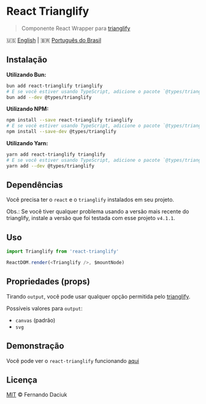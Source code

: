 # React Trianglify

> Componente React Wrapper para [trianglify][trianglify-url]

:us: [English][en-docs] | :brazil: [Português do Brasil][pt-br-docs]

## Instalação

**Utilizando Bun:**

```sh
bun add react-trianglify trianglify
# E se você estiver usando TypeScript, adicione o pacote `@types/trianglify` como `devDependency`:
bun add --dev @types/trianglify
```

**Utilizando NPM:**

```sh
npm install --save react-trianglify trianglify
# E se você estiver usando TypeScript, adicione o pacote `@types/trianglify` como `devDependency`:
npm install --save-dev @types/trianglify
```

**Utilizando Yarn:**

```sh
yarn add react-trianglify trianglify
# E se você estiver usando TypeScript, adicione o pacote `@types/trianglify` como `devDependency`:
yarn add --dev @types/trianglify
```

## Dependências

Você precisa ter o `react` e o `trianglify` instalados em seu projeto.

Obs.: Se você tiver qualquer problema usando a versão mais recente do trianglify,
instale a versão que foi testada com esse projeto `v4.1.1`.

## Uso

```js
import Trianglify from 'react-trianglify'

ReactDOM.render(<Trianglify />, $mountNode)
```

## Propriedades (props)

Tirando `output`, você pode usar qualquer opção permitida pelo [trianglify][trianglify-url-options].

Possíveis valores para `output`:

- `canvas` (padrão)
- `svg`

## Demonstração

Você pode ver o `react-trianglify` funcionando [aqui][demo-url]

## Licença

[MIT][license-url] &copy; Fernando Daciuk

[trianglify-url]: https://github.com/qrohlf/trianglify
[trianglify-url-options]: https://github.com/qrohlf/trianglify#-configuration
[demo-url]: https://react-trianglify.vercel.app/
[license-url]: https://github.com/fdaciuk/licenses/blob/master/MIT-LICENSE.md
[en-docs]: /README.md
[pt-br-docs]: /docs/pt-br.md
